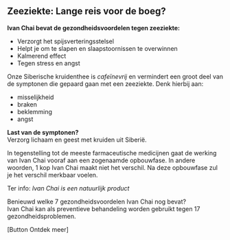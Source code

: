## Zeeziekte: Lange reis voor de boeg?

**Ivan Chai bevat de gezondheidsvoordelen tegen zeeziekte:**
* Verzorgt het spijsverteringsstelsel
* Helpt je om te slapen en slaapstoornissen te overwinnen
* Kalmerend effect
* Tegen stress en angst

Onze Siberische kruidenthee is _cafeïnevrij_ en vermindert een groot deel van de symptonen die gepaard gaan met een zeeziekte.
Denk hierbij aan:
* misselijkheid
* braken
* beklemming
* angst

**Last van de symptonen?** <br>
Verzorg lichaam en geest met kruiden uit Siberië. 

In tegenstelling tot de meeste farmaceutische medicijnen gaat de werking van Ivan Chai vooraf aan een zogenaamde opbouwfase. In andere woorden, 1 kop Ivan Chai maakt niet het verschil. Na deze opbouwfase zul je het verschil merkbaar voelen. 

Ter info: _Ivan Chai is een natuurlijk product_

Benieuwd welke 7 gezondheidsvoordelen Ivan Chai nog bevat? <br>
Ivan Chai kan als preventieve behandeling worden gebruikt tegen 17 gezondheidsproblemen.

[Button Ontdek meer]
